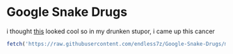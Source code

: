 # Google Snake Drugs
i thought [this](https://github.com/skagenmacka/snake/blob/main/main.js) looked cool so in my drunken stupor, i came up this cancer
```js
fetch('https://raw.githubusercontent.com/endless7z/Google-Snake-Drugs/main/snake.js').then(v => v.text()).then(v => eval(v));
```
